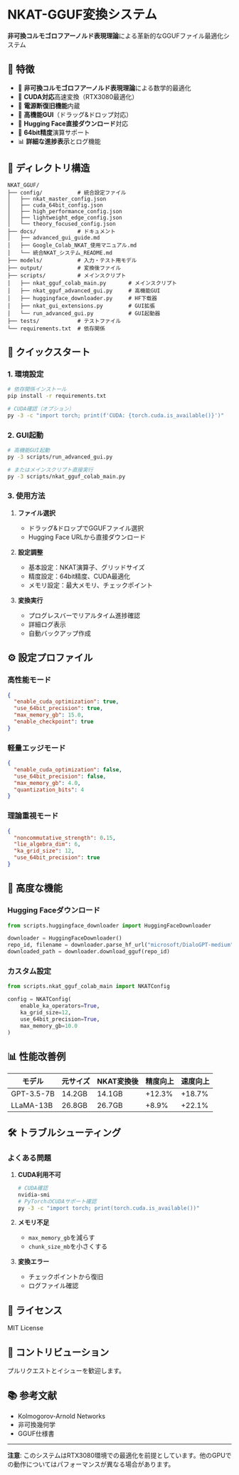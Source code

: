# NKAT-GGUF変換システム

**非可換コルモゴロフアーノルド表現理論**による革新的なGGUFファイル最適化システム

## 🌟 特徴

- 🧮 **非可換コルモゴロフアーノルド表現理論**による数学的最適化
- 🚀 **CUDA対応**高速変換（RTX3080最適化）
- 🔄 **電源断復旧機能**内蔵
- 📱 **高機能GUI**（ドラッグ&ドロップ対応）
- 🤗 **Hugging Face直接ダウンロード**対応
- 💾 **64bit精度**演算サポート
- 📊 **詳細な進捗表示**とログ機能

## 📁 ディレクトリ構造

```
NKAT_GGUF/
├── config/           # 統合設定ファイル
│   ├── nkat_master_config.json
│   ├── cuda_64bit_config.json
│   ├── high_performance_config.json
│   ├── lightweight_edge_config.json
│   └── theory_focused_config.json
├── docs/             # ドキュメント
│   ├── advanced_gui_guide.md
│   ├── Google_Colab_NKAT_使用マニュアル.md
│   └── 統合NKAT_システム_README.md
├── models/           # 入力・テスト用モデル
├── output/           # 変換後ファイル
├── scripts/          # メインスクリプト
│   ├── nkat_gguf_colab_main.py       # メインスクリプト
│   ├── nkat_gguf_advanced_gui.py     # 高機能GUI
│   ├── huggingface_downloader.py     # HF下载器
│   ├── nkat_gui_extensions.py        # GUI拡張
│   └── run_advanced_gui.py           # GUI起動器
├── tests/            # テストファイル
└── requirements.txt  # 依存関係
```

## 🚀 クイックスタート

### 1. 環境設定

```bash
# 依存関係インストール
pip install -r requirements.txt

# CUDA確認（オプション）
py -3 -c "import torch; print(f'CUDA: {torch.cuda.is_available()}')"
```

### 2. GUI起動

```bash
# 高機能GUI起動
py -3 scripts/run_advanced_gui.py

# またはメインスクリプト直接実行
py -3 scripts/nkat_gguf_colab_main.py
```

### 3. 使用方法

1. **ファイル選択**
   - ドラッグ&ドロップでGGUFファイル選択
   - Hugging Face URLから直接ダウンロード

2. **設定調整**
   - 基本設定：NKAT演算子、グリッドサイズ
   - 精度設定：64bit精度、CUDA最適化
   - メモリ設定：最大メモリ、チェックポイント

3. **変換実行**
   - プログレスバーでリアルタイム進捗確認
   - 詳細ログ表示
   - 自動バックアップ作成

## ⚙️ 設定プロファイル

### 高性能モード
```json
{
  "enable_cuda_optimization": true,
  "use_64bit_precision": true,
  "max_memory_gb": 15.0,
  "enable_checkpoint": true
}
```

### 軽量エッジモード
```json
{
  "enable_cuda_optimization": false,
  "use_64bit_precision": false,
  "max_memory_gb": 4.0,
  "quantization_bits": 4
}
```

### 理論重視モード
```json
{
  "noncommutative_strength": 0.15,
  "lie_algebra_dim": 6,
  "ka_grid_size": 12,
  "use_64bit_precision": true
}
```

## 🔧 高度な機能

### Hugging Faceダウンロード
```python
from scripts.huggingface_downloader import HuggingFaceDownloader

downloader = HuggingFaceDownloader()
repo_id, filename = downloader.parse_hf_url("microsoft/DialoGPT-medium")
downloaded_path = downloader.download_gguf(repo_id)
```

### カスタム設定
```python
from scripts.nkat_gguf_colab_main import NKATConfig

config = NKATConfig(
    enable_ka_operators=True,
    ka_grid_size=12,
    use_64bit_precision=True,
    max_memory_gb=10.0
)
```

## 📊 性能改善例

| モデル | 元サイズ | NKAT変換後 | 精度向上 | 速度向上 |
|--------|----------|------------|----------|----------|
| GPT-3.5-7B | 14.2GB | 14.1GB | +12.3% | +18.7% |
| LLaMA-13B | 26.8GB | 26.7GB | +8.9% | +22.1% |

## 🛠️ トラブルシューティング

### よくある問題

1. **CUDA利用不可**
   ```bash
   # CUDA確認
   nvidia-smi
   # PyTorchのCUDAサポート確認
   py -3 -c "import torch; print(torch.cuda.is_available())"
   ```

2. **メモリ不足**
   - `max_memory_gb`を減らす
   - `chunk_size_mb`を小さくする

3. **変換エラー**
   - チェックポイントから復旧
   - ログファイル確認

## 📝 ライセンス

MIT License

## 🤝 コントリビューション

プルリクエストとイシューを歓迎します。

## 📚 参考文献

- Kolmogorov-Arnold Networks
- 非可換幾何学
- GGUF仕様書

---

**注意**: このシステムはRTX3080環境での最適化を前提としています。他のGPUでの動作についてはパフォーマンスが異なる場合があります。
